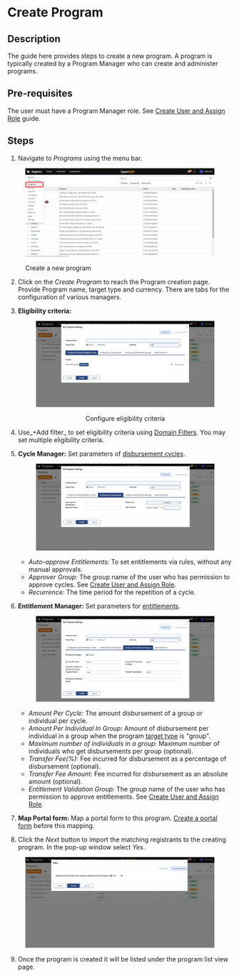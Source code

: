 # Create Program

## Description&#x20;

The guide here provides steps to create a new program. A program is typically created by a Program Manager who can create and administer programs.

## Pre-requisites

The user must have a Program Manager role. See [Create User and Assign Role](assign-roles-to-users.md) guide.

## Steps

1. Navigate to _Programs_ using the menu bar.

<figure><img src="../../.gitbook/assets/programs.png" alt=""><figcaption><p>Create a new program</p></figcaption></figure>

2. Click on the _Create Program_ to reach the Program creation page.  Provide Program name, target type and currency. There are tabs for the configuration of various managers.
3.  **Eligibility criteria:**

    <div align="center">

    <figure><img src="../../.gitbook/assets/program-creation-page.png" alt=""><figcaption><p>Configure eligibility criteria</p></figcaption></figure>

    </div>
4. Use_+Add filter_ to set eligibility criteria using [Domain Filters](../../beneficiary-management/eligibility.md#domain-filters). You may set multiple eligibility criteria.&#x20;
5.  **Cycle Manager:**  Set parameters of [disbursement cycles](../../beneficiary-management/disbursement-cycles.md).

    <figure><img src="../../.gitbook/assets/cycle-manager.png" alt=""><figcaption></figcaption></figure>

    * _Auto-approve Entitlements:_ To set entitlements via rules, without any manual approvals.
    * _Approver Group:_ The group name of the user who has permission to approve cycles. See [Create User and Assign Role](assign-roles-to-users.md).
    * _Recurrence:_ The time period for the repetition of a cycle.
6.  **Entitlement Manager:**  Set parameters for [entitlements](../../beneficiary-management/entitlement.md).



    <figure><img src="../../.gitbook/assets/entitlement-manager.png" alt=""><figcaption></figcaption></figure>

    * _Amount Per Cycle:_ The amount disbursement of a group or individual per cycle.
    * _Amount Per Individual In Group:_ Amount of disbursement per individual in a group when the program [target type](../../beneficiary-management/#target-types) is "group".
    * _Maximum number of individuals in a group:_  Maximum number of individuals who get disbursements per group (optional).
    * _Transfer Fee(%):_ Fee incurred for disbursement as a percentage of disbursement (optional).
    * _Transfer Fee Amount:_ Fee incurred for disbursement as an absolute amount (optional).
    * _Entitlement Validation Group:_ The group name of the user who has permission to approve entitlements. See [Create User and Assign Role](assign-roles-to-users.md).&#x20;
7. **Map Portal form:** Map a portal form to this program. [Create a portal form](https://app.gitbook.com/o/bnTr6Kp4z4CXR4QVIPSa/s/xkdlCOLME2p03rS8nG8u/\~/changes/168/guides/user-guides/create-portal-form) before this mapping. &#x20;
8. Click the _Next_ button to import the matching registrants to the creating program. In the pop-up window select _Yes_.

<figure><img src="../../.gitbook/assets/maching-registrants.png" alt=""><figcaption></figcaption></figure>

9. Once the program is created it will be listed under the program list view page.

